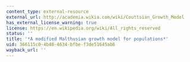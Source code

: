 ```yaml
---
content_type: external-resource
external_url: http://academia.wikia.com/wiki/Couttsian_Growth_Model
has_external_license_warning: true
license: https://en.wikipedia.org/wiki/All_rights_reserved
status: ''
title: '*A modified Malthusian growth model for populations*'
uid: 366115c0-4b48-4634-bfbe-f3de51645ab6
wayback_url: ''
---
```

